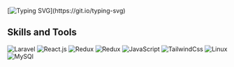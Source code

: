 [![Typing SVG](https://readme-typing-svg.herokuapp.com?color=%234121C5&size=16&lines=Welcome+to+BegDev+github+page.)](https://git.io/typing-svg)
## Skills and Tools
![Laravel](https://img.shields.io/badge/Laravel-C70000?style=for-the-badge&logo=laravel&logoColor=FFFFFF)
![React.js](https://img.shields.io/badge/React-1271FF?style=for-the-badge&logo=react&logoColor=FFFFFF)
![Redux](https://img.shields.io/badge/Redux-C5198C?style=for-the-badge&logo=redux&logoColor=FFFFFF)
![Redux](https://img.shields.io/badge/Redux-Saga-0C5CC5?style=for-the-badge&logo=redux-saga&logoColor=FFFFFF)
![JavaScript](https://img.shields.io/badge/JavaScript-EDBA15?style=for-the-badge&logo=javascript&logoColor=FFFFFF)
![TailwindCss](https://img.shields.io/badge/TailwindCss-1271FF?style=for-the-badge&logo=tailwindcss&logoColor=FFFFFF)
![Linux](https://img.shields.io/badge/Linux-Debian-010812?style=for-the-badge&logo=linux&logoColor=AE7507)
![MySQl](https://img.shields.io/badge/MySql-010812?style=for-the-badge&logo=mysql&logoColor=FFFFFF)
<!--
**BegencGlyjow/BegencGlyjow** is a ✨ _special_ ✨ repository because its `README.md` (this file) appears on your GitHub profile.

Here are some ideas to get you started:

- 🔭 I’m currently working on ...
- 🌱 I’m currently learning ...
- 👯 I’m looking to collaborate on ...
- 🤔 I’m looking for help with ...
- 💬 Ask me about ...
- 📫 How to reach me: ...
- 😄 Pronouns: ...
- ⚡ Fun fact: ...
-->
